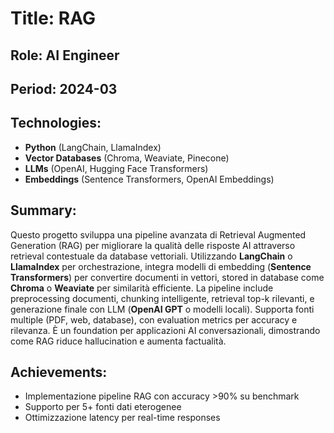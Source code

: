 # Title: RAG
## Role: AI Engineer
## Period: 2024-03
## Technologies:
- **Python** (LangChain, LlamaIndex)
- **Vector Databases** (Chroma, Weaviate, Pinecone)
- **LLMs** (OpenAI, Hugging Face Transformers)
- **Embeddings** (Sentence Transformers, OpenAI Embeddings)
## Summary:
Questo progetto sviluppa una pipeline avanzata di Retrieval Augmented Generation (RAG) per migliorare la qualità delle risposte AI attraverso retrieval contestuale da database vettoriali. Utilizzando **LangChain** o **LlamaIndex** per orchestrazione, integra modelli di embedding (**Sentence Transformers**) per convertire documenti in vettori, stored in database come **Chroma** o **Weaviate** per similarità efficiente. La pipeline include preprocessing documenti, chunking intelligente, retrieval top-k rilevanti, e generazione finale con LLM (**OpenAI GPT** o modelli locali). Supporta fonti multiple (PDF, web, database), con evaluation metrics per accuracy e rilevanza. È un foundation per applicazioni AI conversazionali, dimostrando come RAG riduce hallucination e aumenta factualità.
## Achievements:
- Implementazione pipeline RAG con accuracy >90% su benchmark
- Supporto per 5+ fonti dati eterogenee
- Ottimizzazione latency per real-time responses